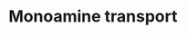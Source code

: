 ---
annotations:
- id: PW:0000004
  parent: regulatory pathway
  type: Pathway Ontology
  value: regulatory pathway
- id: PW:0001250
  parent: regulatory pathway
  type: Pathway Ontology
  value: monoamine transport pathway
authors:
- Bzhang
- MaintBot
- Dex duncan
- Khanspers
- AlexanderPico
- Ddigles
- Zari
- MirellaKalafati
- Mkutmon
- DeSl
- Egonw
- Eweitz
citedin:
- link: PMC7925531
  title: Identification of candidate genes and pathways in retinopathy of prematurity
    by whole exome sequencing of preterm infants enriched in phenotypic extremes (2021)
communities:
- ONTOX
description: Proteins on this pathway have targeted assays available via the [https://assays.cancer.gov/available_assays?wp_id=WP727
  CPTAC Assay Portal]
last-edited: 2024-07-16
ndex: 892f5af1-8b62-11eb-9e72-0ac135e8bacf
organisms:
- Homo sapiens
redirect_from:
- /index.php/Pathway:WP727
- /instance/WP727
- /instance/WP727_r134168
revision: r134168
schema-jsonld:
- '@context': https://schema.org/
  '@id': https://wikipathways.github.io/pathways/WP727.html
  '@type': Dataset
  creator:
    '@type': Organization
    name: WikiPathways
  description: Proteins on this pathway have targeted assays available via the [https://assays.cancer.gov/available_assays?wp_id=WP727
    CPTAC Assay Portal]
  keywords:
  - 4-Aminobutanoic acid
  - ACHE
  - ADORA2A
  - AGT
  - AMPH
  - Anisomycin
  - CDC25C
  - Catecholamine
  - Citalopram
  - DBH
  - Dopamine
  - Epinephrine
  - FBXO32
  - HEPES
  - HRH3
  - Hemicholinium-3
  - IL1B
  - IL1R1
  - ITGB3
  - L-tryptophan
  - MAPK14
  - NOS1
  - Noradrenaline
  - PPP2CB
  - PVRL2
  - Phorbol ester
  - RBL2
  - Reserpine
  - SB 203580
  - SCAMP2
  - SLC5A7
  - SLC6A1
  - SLC6A2
  - SLC6A3
  - SLC6A4
  - STX1A
  - SYN1
  - Serotonin
  - TDO2
  - TGFB1I1
  - TH
  - TNF
  - TNFRSF11B
  - TPH2
  - TSC2
  - UNC13B
  license: CC0
  name: Monoamine transport
seo: CreativeWork
title: Monoamine transport
wpid: WP727
---